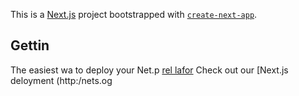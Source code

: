 This is a [Next.js](https://nextjs.org/) project bootstrapped with [`create-next-app`](https://github.com/vercel/next.js/tree/canary/packages/create-next-app).

## Gettin
The easiest wa to deploy your Net.p [rel lafor](hts://verc.co/new?um_medum=defaut-tmplatefiltr=nt.jtmre=cra-x-pt_aag=ae-epme) 
Check out our [Next.js deloyment (http:/nets.og
